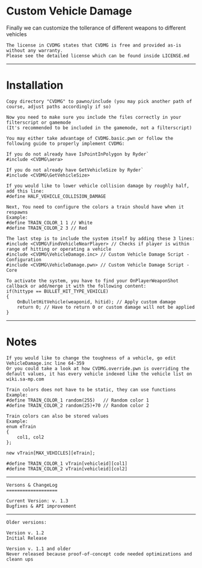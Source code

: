 Custom Vehicle Damage
=====================

Finally we can customize the tollerance of different weapons to different vehicles

    The license in CVDMG states that CVDMG is free and provided as-is without any warranty.
	Please see the detailed license which can be found inside LICENSE.md

----

Installation
=====================

    Copy directory "CVDMG" to pawno/include (you may pick another path of course, adjust paths accordingly if so)

    Now you need to make sure you include the files correctly in your filterscript or gamemode
    (It's recommended to be included in the gamemode, not a filterscript)
    
    You may either take advantage of CVDMG.basic.pwn or follow the following guide to properly implement CVDMG:

    If you do not already have IsPointInPolygon by Ryder`
    #include <CVDMG\aera>
   
    If you do not already have GetVehicleSize by Ryder`
    #include <CVDMG\GetVehicleSize>
    
    If you would like to lower vehicle collision damage by roughly half, add this line:
    #define HALF_VEHICLE_COLLISION_DAMAGE
    
    Next, You need to configure the colors a train should have when it respawns
    Example:
    #define TRAIN_COLOR_1 1 // White
    #define TRAIN_COLOR_2 3 // Red

    The last step is to include the system itself by adding these 3 lines:
    #include <CVDMG\FindVehicleNearPlayer> // Checks if player is within range of hitting or operating a vehicle
    #include <CVDMG\VehicleDamage.inc> // Custom Vehicle Damage Script - Configuration
    #include <CVDMG\VehicleDamage.pwn> // Custom Vehicle Damage Script - Core

    To activate the system, you have to find your OnPlayerWeaponShot callback or add/merge it with the following content:
    if(hittype == BULLET_HIT_TYPE_VEHICLE)
    {
        OnBulletHitVehicle(weaponid, hitid); // Apply custom damage
    	return 0; // Have to return 0 or custom damage will not be applied
    }
----

Notes
=====================
    If you would like to change the toughness of a vehicle, go edit VehicleDamage.inc line 64-359
    Or you could take a look at how CVDMG.override.pwn is overriding the default values, it has every vehicle indexed like the vehicle list on wiki.sa-mp.com

    Train colors does not have to be static, they can use functions
    Example:
    #define TRAIN_COLOR_1 random(255)   // Random color 1
    #define TRAIN_COLOR_2 random(25)+70 // Random color 2

    Train colors can also be stored values
    Example:
    enum eTrain
    {
        col1, col2
    };

    new vTrain[MAX_VEHICLES][eTrain];

    #define TRAIN_COLOR_1 vTrain[vehicleid][col1]
    #define TRAIN_COLOR_2 vTrain[vehicleid][col2]

----

	Versons & ChangeLog
	===================

	Current Version: v. 1.3
    Bugfixes & API improvement

----

	Older versions:
 
	Version v. 1.2
    Initial Release

	Version v. 1.1 and older
    Never released because proof-of-concept code needed optimizations and cleann ups
